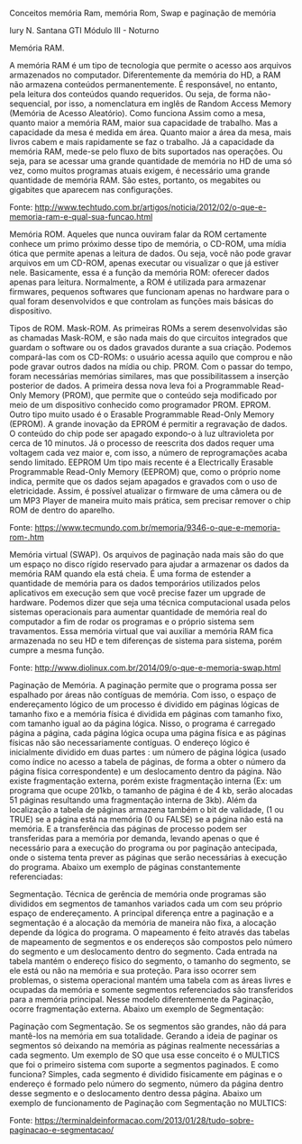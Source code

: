 Conceitos memória Ram, memória Rom, Swap e paginação de memória

Iury N. Santana	GTI Módulo III - Noturno

Memória RAM.

A memória RAM é um tipo de tecnologia que permite o acesso aos arquivos armazenados no computador. Diferentemente da memória do HD, a RAM não armazena conteúdos permanentemente. É responsável, no entanto, pela leitura dos conteúdos quando requeridos. Ou seja, de forma não-sequencial, por isso, a nomenclatura em inglês de Random Access Memory (Memória de Acesso Aleatório). Como funciona Assim como a mesa, quanto maior a memória RAM, maior sua capacidade de trabalho. Mas a capacidade da mesa é medida em área. Quanto maior a área da mesa, mais livros cabem e mais rapidamente se faz o trabalho. Já a capacidade da memória RAM, mede-se pelo fluxo de bits suportados nas operações. Ou seja, para se acessar uma grande quantidade de memória no HD de uma só vez, como muitos programas atuais exigem, é necessário uma grande quantidade de memória RAM. São estes, portanto, os megabites ou gigabites que aparecem nas configurações.

Fonte: http://www.techtudo.com.br/artigos/noticia/2012/02/o-que-e-memoria-ram-e-qual-sua-funcao.html

Memória ROM. Aqueles que nunca ouviram falar da ROM certamente conhece um primo próximo desse tipo de memória, o CD-ROM, uma mídia ótica que permite apenas a leitura de dados. Ou seja, você não pode gravar arquivos em um CD-ROM, apenas executar ou visualizar o que já estiver nele. Basicamente, essa é a função da memória ROM: oferecer dados apenas para leitura. Normalmente, a ROM é utilizada para armazenar firmwares, pequenos softwares que funcionam apenas no hardware para o qual foram desenvolvidos e que controlam as funções mais básicas do dispositivo.

Tipos de ROM. Mask-ROM. As primeiras ROMs a serem desenvolvidas são as chamadas Mask-ROM, e são nada mais do que circuitos integrados que guardam o software ou os dados gravados durante a sua criação. Podemos compará-las com os CD-ROMs: o usuário acessa aquilo que comprou e não pode gravar outros dados na mídia ou chip. PROM. Com o passar do tempo, foram necessárias memórias similares, mas que possibilitassem a inserção posterior de dados. A primeira dessa nova leva foi a Programmable Read-Only Memory (PROM), que permite que o conteúdo seja modificado por meio de um dispositivo conhecido como programador PROM. EPROM. Outro tipo muito usado é o Erasable Programmable Read-Only Memory (EPROM). A grande inovação da EPROM é permitir a regravação de dados. O conteúdo do chip pode ser apagado expondo-o à luz ultravioleta por cerca de 10 minutos. Já o processo de reescrita dos dados requer uma voltagem cada vez maior e, com isso, a número de reprogramações acaba sendo limitado. EEPROM Um tipo mais recente é a Electrically Erasable Programmable Read-Only Memory (EEPROM) que, como o próprio nome indica, permite que os dados sejam apagados e gravados com o uso de eletricidade. Assim, é possível atualizar o firmware de uma câmera ou de um MP3 Player de maneira muito mais prática, sem precisar remover o chip ROM de dentro do aparelho.

Fonte: https://www.tecmundo.com.br/memoria/9346-o-que-e-memoria-rom-.htm

Memória virtual (SWAP). Os arquivos de paginação nada mais são do que um espaço no disco rígido reservado para ajudar a armazenar os dados da memória RAM quando ela está cheia. É uma forma de estender a quantidade de memória para os dados temporários utilizados pelos aplicativos em execução sem que você precise fazer um upgrade de hardware. Podemos dizer que seja uma técnica computacional usada pelos sistemas operacionais para aumentar quantidade de memória real do computador a fim de rodar os programas e o próprio sistema sem travamentos. Essa memória virtual que vai auxiliar a memória RAM fica armazenada no seu HD e tem diferenças de sistema para sistema, porém cumpre a mesma função.

Fonte: http://www.diolinux.com.br/2014/09/o-que-e-memoria-swap.html

Paginação de Memória. A paginação permite que o programa possa ser espalhado por áreas não contíguas de memória. Com isso, o espaço de endereçamento lógico de um processo é dividido em páginas lógicas de tamanho fixo e a memória física é dividida em páginas com tamanho fixo, com tamanho igual ao da página lógica. Nisso, o programa é carregado página a página, cada página lógica ocupa uma página física e as páginas físicas não são necessariamente contíguas. O endereço lógico é inicialmente dividido em duas partes : um número de página lógica (usado como índice no acesso a tabela de páginas, de forma a obter o número da página física correspondente) e um deslocamento dentro da página. Não existe fragmentação externa, porém existe fragmentação interna (Ex: um programa que ocupe 201kb, o tamanho de página é de 4 kb, serão alocadas 51 páginas resultando uma fragmentação interna de 3kb). Além da localização a tabela de páginas armazena também o bit de validade, (1 ou TRUE) se a página está na memória (0 ou FALSE) se a página não está na memória. E a transferência das páginas de processo podem ser transferidas para a memória por demanda, levando apenas o que é necessário para a execução do programa ou por paginação antecipada, onde o sistema tenta prever as páginas que serão necessárias à execução do programa. Abaixo um exemplo de páginas constantemente referenciadas:

Segmentação. Técnica de gerência de memória onde programas são divididos em segmentos de tamanhos variados cada um com seu próprio espaço de endereçamento. A principal diferença entre a paginação e a segmentação é a alocação da memória de maneira não fixa, a alocação depende da lógica do programa. O mapeamento é feito através das tabelas de mapeamento de segmentos e os endereços são compostos pelo número do segmento e um deslocamento dentro do segmento. Cada entrada na tabela mantém o endereço físico do segmento, o tamanho do segmento, se ele está ou não na memória e sua proteção. Para isso ocorrer sem problemas, o sistema operacional mantém uma tabela com as áreas livres e ocupadas da memória e somente segmentos referenciados são transferidos para a memória principal. Nesse modelo diferentemente da Paginação, ocorre fragmentação externa. Abaixo um exemplo de Segmentação:

Paginação com Segmentação. Se os segmentos são grandes, não dá para mantê-los na memória em sua totalidade. Gerando a ideia de paginar os segmentos só deixando na memória as páginas realmente necessárias a cada segmento. Um exemplo de SO que usa esse conceito é o MULTICS que foi o primeiro sistema com suporte a segmentos paginados. E como funciona? Simples, cada segmento é dividido fisicamente em páginas e o endereço é formado pelo número do segmento, número da página dentro desse segmento e o deslocamento dentro dessa página. Abaixo um exemplo de funcionamento de Paginação com Segmentação no MULTICS:

Fonte: https://terminaldeinformacao.com/2013/01/28/tudo-sobre-paginacao-e-segmentacao/
